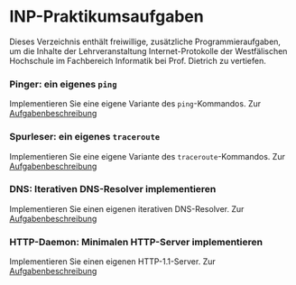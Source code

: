 # INP-Praktikumsaufgaben

Dieses Verzeichnis enthält freiwillige, zusätzliche Programmieraufgaben, um die Inhalte der Lehrveranstaltung Internet-Protokolle der Westfälischen Hochschule im Fachbereich Informatik bei Prof. Dietrich zu vertiefen. 


### Pinger: ein eigenes `ping`

Implementieren Sie eine eigene Variante des `ping`-Kommandos.
Zur [Aufgabenbeschreibung](pinger/)


### Spurleser: ein eigenes `traceroute`

Implementieren Sie eine eigene Variante des `traceroute`-Kommandos.
Zur [Aufgabenbeschreibung](spurleser/)


### DNS: Iterativen DNS-Resolver implementieren

Implementieren Sie einen eigenen iterativen DNS-Resolver.
Zur [Aufgabenbeschreibung](dnstrace/)


### HTTP-Daemon: Minimalen HTTP-Server implementieren

Implementieren Sie einen eigenen HTTP-1.1-Server.
Zur [Aufgabenbeschreibung](http_server/)


